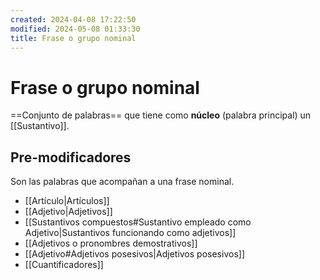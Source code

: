 ```yaml
---
created: 2024-04-08 17:22:50
modified: 2024-05-08 01:33:30
title: Frase o grupo nominal
---
```


# Frase o grupo nominal

==Conjunto de palabras== que tiene como **núcleo** (palabra principal) un [[Sustantivo]].

## Pre-modificadores

Son las palabras que acompañan a una frase nominal.

- [[Artículo|Artículos]]
- [[Adjetivo|Adjetivos]]
- [[Sustantivos compuestos#Sustantivo empleado como Adjetivo|Sustantivos funcionando como adjetivos]]
- [[Adjetivos o pronombres demostrativos]]
- [[Adjetivo#Adjetivos posesivos|Adjetivos posesivos]]
- [[Cuantificadores]]
